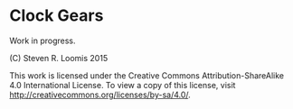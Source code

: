 Clock Gears
===

Work in progress.

(C) Steven R. Loomis 2015

This work is licensed under the Creative Commons Attribution-ShareAlike 4.0 International License. To view a copy of this license, visit http://creativecommons.org/licenses/by-sa/4.0/.
